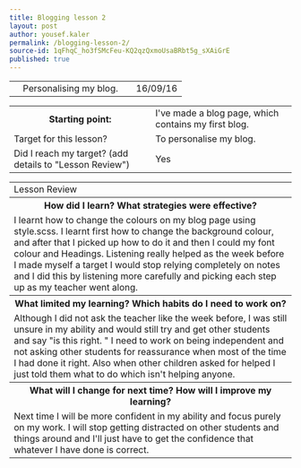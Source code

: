 ```yaml
---
title: Blogging lesson 2
layout: post
author: yousef.kaler
permalink: /blogging-lesson-2/
source-id: 1qFhqC_ho3fSMcFeu-KQ2qzQxmoUsaBRbt5g_sXAiGrE
published: true
---
```

<table>
  <tr>
    <td></td>
    <td>Personalising my blog.</td>
    <td></td>
    <td>16/09/16</td>
  </tr>
</table>


<table>
  <tr>
    <th>Starting point:</th>
    <td>I've made a blog page, which contains my first blog.</td>
  </tr>
  <tr>
    <td>Target for this lesson?</td>
    <td>To personalise my blog.</td>
  </tr>
  <tr>
    <td>Did I reach my target? 
(add details to "Lesson Review")</td>
    <td> Yes</td>
  </tr>
</table>


<table>
  <tr>
    <td>Lesson Review</td>
  </tr>
  <tr>
    <th>How did I learn? What strategies were effective? </th>
  </tr>
  <tr>
    <td>I learnt how to change the colours on my blog page using style.scss. I learnt first how to change the background colour, and after that I picked up how to do it and then I could my font colour and Headings. Listening really helped as the week before I made myself a target I would stop relying completely on notes and I did this by listening more carefully and picking each step up as my teacher went along.</td>
  </tr>
  <tr>
    <th>What limited my learning? Which habits do I need to work on? </th>
  </tr>
  <tr>
    <td>Although I did not ask the teacher like the week before, I was still unsure in my ability and would still try and get other students and say "is this right. " I need to work on being independent and not asking other students for reassurance when most of the time I had done it right. Also when other children asked for helped I just told them what to do which isn't helping anyone.</td>
  </tr>
  <tr>
    <th>What will I change for next time? How will I improve my learning?</th>
  </tr>
  <tr>
    <td>Next time I will be more confident in my ability and focus purely on my work. I will stop getting distracted on other students and things around and I'll just have to get the confidence that whatever I have done is correct.</td>
  </tr>
</table>


